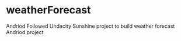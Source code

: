 # weatherForecast
Andriod
Followed Undacity Sunshine project to build weather forecast Andriod project 
